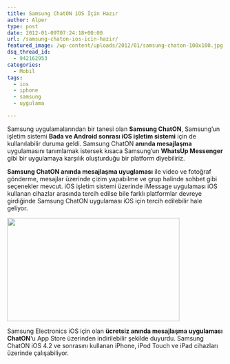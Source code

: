 ```yaml
---
title: Samsung ChatON iOS İçin Hazır
author: Alper
type: post
date: 2012-01-09T07:24:18+00:00
url: /samsung-chaton-ios-icin-hazir/
featured_image: /wp-content/uploads/2012/01/samsung-chaton-100x100.jpg
dsq_thread_id:
  - 942162953
categories:
  - Mobil
tags:
  - ios
  - iphone
  - samsung
  - uygulama

---
```

Samsung uygulamalarından bir tanesi olan **Samsung ChatON**, Samsung&#8217;un işletim sistemi **Bada ve Android sonrası iOS işletim sistemi** için de kullanılabilir duruma geldi. Samsung ChatON **anında mesajlaşma** uygulamasını tanımlamak istersek kısaca Samsung&#8217;un **WhatsUp Messenger** gibi bir uygulamaya karşılık oluşturduğu bir platform diyebiliriz.

**Samsung ChatON anında mesajlaşma uyuglaması** ile video ve fotoğraf gönderme, mesajlar üzerinde çizim yapabilme ve grup halinde sohbet gibi seçenekler mevcut. iOS işletim sistemi üzerinde iMessage uygulaması iOS kullanan cihazlar arasında tercih edilse bile farklı platformlar devreye girdiğinde Samsung ChatON uygulaması iOS için tercih edilebilir hale geliyor.

<img class="aligncenter size-full wp-image-7474" title="samsung-chaton" src="https://www.murekkep.org/wp-content/uploads/2012/01/samsung-chaton.jpg" alt="" width="400" height="240" srcset="https://www.murekkep.org/wp-content/uploads/2012/01/samsung-chaton.jpg 400w, https://www.murekkep.org/wp-content/uploads/2012/01/samsung-chaton-50x30.jpg 50w, https://www.murekkep.org/wp-content/uploads/2012/01/samsung-chaton-208x125.jpg 208w" sizes="(max-width: 400px) 100vw, 400px" /> 

Samsung Electronics iOS için olan **ücretsiz anında mesajlaşma uygulaması ChatON**&#8216;u App Store üzerinden indirilebilir şekilde duyurdu. Samsung ChatON iOS 4.2 ve sonrasını kullanan iPhone, iPod Touch ve iPad cihazları üzerinde çalışabiliyor.
